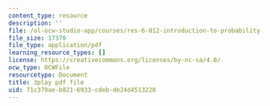 ```yaml
---
content_type: resource
description: ''
file: /ol-ocw-studio-app/courses/res-6-012-introduction-to-probability-spring-2018/71c379aeb8216933cdebde24d4513228_KPF8owESMdo.pdf
file_size: 17370
file_type: application/pdf
learning_resource_types: []
license: https://creativecommons.org/licenses/by-nc-sa/4.0/
ocw_type: OCWFile
resourcetype: Document
title: 3play pdf file
uid: 71c379ae-b821-6933-cdeb-de24d4513228
---
```

